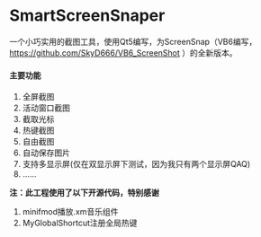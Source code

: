 # SmartScreenSnaper

一个小巧实用的截图工具，使用Qt5编写，为ScreenSnap（VB6编写， https://github.com/SkyD666/VB6_ScreenShot ）的全新版本。



#### 主要功能

1. 全屏截图
2. 活动窗口截图
3. 截取光标
4. 热键截图
5. 自由截图
6. 自动保存图片
7. 支持多显示屏(仅在双显示屏下测试，因为我只有两个显示屏QAQ)
8. ......



**注：此工程使用了以下开源代码，特别感谢**

1. minifmod播放.xm音乐组件
2. MyGlobalShortcut注册全局热键

